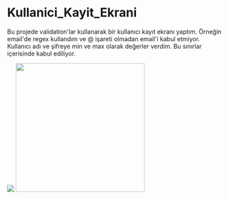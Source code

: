 # Kullanici_Kayit_Ekrani
Bu projede validation'lar kullanarak bir kullanıcı kayıt ekranı yaptım. Örneğin email'de regex kullandım ve @ işareti olmadan email'i kabul etmiyor. Kullanıcı adı ve şifreye min ve max olarak değerler verdim. Bu sınırlar içerisinde kabul ediliyor.



![](https://user-images.githubusercontent.com/88573428/173309907-f0adab09-4433-4468-92fe-9b8285345200.jpeg)
<img src="https://user-images.githubusercontent.com/88573428/173309907-f0adab09-4433-4468-92fe-9b8285345200.jpeg" width="300" height="300">

